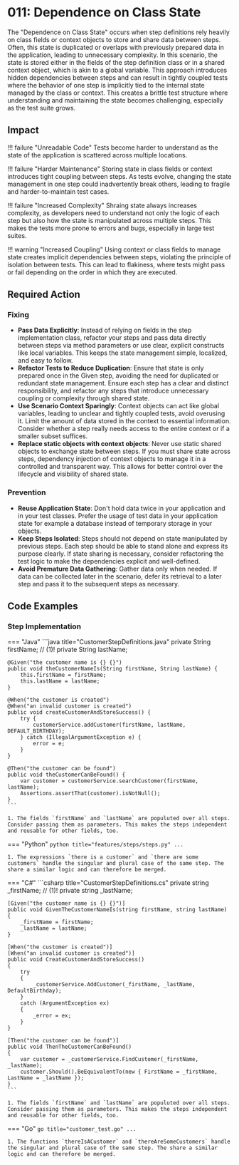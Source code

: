 # 011: Dependence on Class State
The "Dependence on Class State" occurs when step definitions rely heavily on class fields or context objects to store and share data between steps. Often, this state is duplicated or overlaps with previously prepared data in the application, leading to unnecessary complexity. In this scenario, the state is stored either in the fields of the step definition class or in a shared context object, which is akin to a global variable. This approach introduces hidden dependencies between steps and can result in tightly coupled tests where the behavior of one step is implicitly tied to the internal state managed by the class or context. This creates a brittle test structure where understanding and maintaining the state becomes challenging, especially as the test suite grows.

## Impact

!!! failure "Unreadable Code"
    Tests become harder to understand as the state of the application is scattered across multiple locations.
    
!!! failure "Harder Maintenance"
    Storing state in class fields or context introduces tight coupling between steps. As tests evolve, changing the state management in one step could inadvertently break others, leading to fragile and harder-to-maintain test cases.

!!! failure "Increased Complexity"
    Shraing state always increases complexity, as developers need to understand not only the logic of each step but also how the state is manipulated across multiple steps. This makes the tests more prone to errors and bugs, especially in large test suites.

!!! warning "Increased Coupling"
    Using context or class fields to manage state creates implicit dependencies between steps, violating the principle of isolation between tests. This can lead to flakiness, where tests might pass or fail depending on the order in which they are executed.

## Required Action

### Fixing

* **Pass Data Explicitly**: Instead of relying on fields in the step implementation class, refactor your steps and pass data directly between steps via method parameters or use clear, explicit constructs like local variables. This keeps the state management simple, localized, and easy to follow.
* **Refactor Tests to Reduce Duplication**: Ensure that state is only prepared once in the Given step, avoiding the need for duplicated or redundant state management. Ensure each step has a clear and distinct responsibility, and refactor any steps that introduce unnecessary coupling or complexity through shared state.
* **Use Scenario Context Sparingly**: Context objects can act like global variables, leading to unclear and tightly coupled tests, avoid overusing it. Limit the amount of data stored in the context to essential information. Consider whether a step really needs access to the entire context or if a smaller subset suffices.
* **Replace static objects with context objects**: Never use static shared objects to exchange state between steps. If you must share state across steps, dependency injection of context objects to manage it in a controlled and transparent way. This allows for better control over the lifecycle and visibility of shared state.

### Prevention

* **Reuse Application State**: Don't hold data twice in your application and in your test classes. Prefer the usage of test data in your application state for example a database instead of temporary storage in your objects.
* **Keep Steps Isolated**: Steps should not depend on state manipulated by previous steps. Each step should be able to stand alone and express its purpose clearly. If state sharing is necessary, consider refactoring the test logic to make the dependencies explicit and well-defined.
* **Avoid Premature Data Gathering**: Gather data only when needed. If data can be collected later in the scenario, defer its retrieval to a later step and pass it to the subsequent steps as necessary.


## Code Examples


### Step Implementation
=== "Java"
    ```java title="CustomerStepDefinitions.java"
    private String firstName; // (1)!
    private String lastName;

    @Given("the customer name is {} {}")
    public void theCustomerNameIs(String firstName, String lastName) {
        this.firstName = firstName;
        this.lastName = lastName;
    }

    @When("the customer is created")
    @When("an invalid customer is created")
    public void createCustomerAndStoreSuccess() {
        try {
            customerService.addCustomer(firstName, lastName, DEFAULT_BIRTHDAY);
        } catch (IllegalArgumentException e) {
            error = e;
        }
    }

    @Then("the customer can be found")
    public void theCustomerCanBeFound() {
        var customer = customerService.searchCustomer(firstName, lastName);
        Assertions.assertThat(customer).isNotNull();
    }
    ```

    1. The fields `firstName` and `lastName` are populuted over all steps. Consider passing them as parameters. This makes the steps independent and reusable for other fields, too.
    
=== "Python"
    ```python title="features/steps/steps.py"
    ...
    ```

    1. The expressions `there is a customer` and `there are some customers` handle the singular and plural case of the same step. The share a similar logic and can therefore be merged.


=== "C#"
    ```csharp title="CustomerStepDefinitions.cs"
    private string _firstName; // (1)!
    private string _lastName;

    [Given("the customer name is {} {}")]
    public void GivenTheCustomerNameIs(string firstName, string lastName)
    {
        _firstName = firstName;
        _lastName = lastName;
    }
    
    [When("the customer is created")]
    [When("an invalid customer is created")]
    public void CreateCustomerAndStoreSuccess()
    {
        try
        {
            _customerService.AddCustomer(_firstName, _lastName, DefaultBirthday);
        }
        catch (ArgumentException ex)
        {
            _error = ex;
        }
    }

    [Then("the customer can be found")]
    public void ThenTheCustomerCanBeFound()
    {
        var customer = _customerService.FindCustomer(_firstName, _lastName);
        customer.Should().BeEquivalentTo(new { FirstName = _firstName, LastName = _lastName });
    }
    ```

    1. The fields `firstName` and `lastName` are populuted over all steps. Consider passing them as parameters. This makes the steps independent and reusable for other fields, too.

=== "Go"
    ```go title="customer_test.go"
    ...
    ```

    1. The functions `thereIsACustomer` and `thereAreSomeCustomers` handle the singular and plural case of the same step. The share a similar logic and can therefore be merged.
